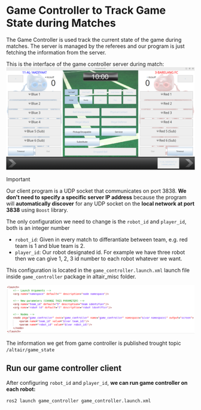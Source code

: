 # Game Controller to Track Game State during Matches

The Game Controller is used track the current state of the game during matches.
The server is managed by the referees and our program is just fetching the information from the server.

This is the interface of the game controller server during match:
![alt text](../resources/motion/GameController.png)

> [!IMPORTANT]
> Our client program is a UDP socket that communicates on port 3838.
> **We don't need to specify a specific server IP address** because the program will **automatically discover** for any UDP socket on the **local network at port 3838** using `Boost` library.

The only configuration we need to change is the `robot_id` and `player_id`, both is an integer number

- `robot_id`: Given in every match to differantiate between team, e.g. red team is 1 and blue team is 2.
- `player_id`: Our robot designated id. For example we have three robot then we can give 1, 2, 3 id number to each robot whatever we want.

This configuration is located in the `game_controller.launch.xml` launch file inside `game_controller` package in altair_misc folder.

![alt text](../resources/motion/GameControllerLaunchFile.png)

The information we get from game controller is published trought topic `/altair/game_state`

## Run our game controller client

After configuring `robot_id` and `player_id`, **we can run game controller on each robot:**

```bash
ros2 launch game_controller game_controller.launch.xml
```